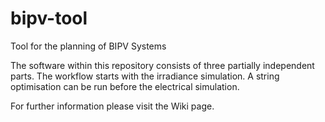 # bipv-tool
Tool for the planning of BIPV Systems

The software within this repository consists of three partially independent parts. The workflow starts with the irradiance simulation. A string optimisation can be run before the electrical simulation.

For further information please visit the Wiki page.

